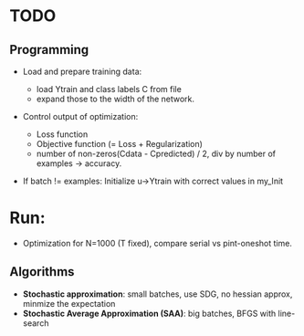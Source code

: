 # TODO

## Programming
* Load and prepare training data:
    - load Ytrain and class labels C from file
    - expand those to the width of the network. 
* Control output of optimization:
    - Loss function 
    - Objective function (= Loss + Regularization)
    - number of non-zeros(Cdata - Cpredicted) / 2, div by number of examples -> accuracy. 

* If batch != examples: Initialize u->Ytrain with correct values in my_Init

# Run:
* Optimization for N=1000 (T fixed), compare serial vs pint-oneshot time. 

## Algorithms
* **Stochastic approximation**: small batches, use SDG, no hessian approx, minmize the expectation 
* **Stochastic Average Approximation (SAA)**: big batches, BFGS with line-search
